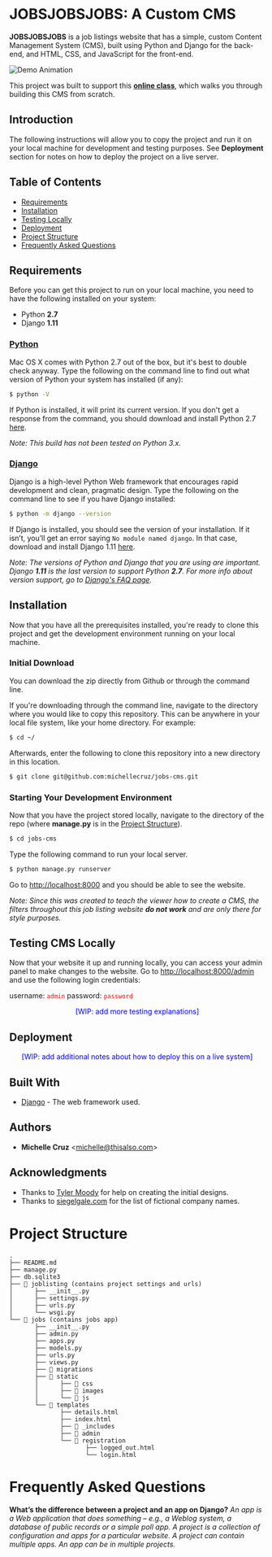 # JOBSJOBSJOBS: A Custom CMS

**JOBSJOBSJOBS** is a job listings website that has a simple, custom Content Management System (CMS), built using Python and Django for the back-end, and HTML, CSS, and JavaScript for the front-end.

![Demo Animation](../assets/cms.gif?raw=true)

This project was built to support this **[online class]()**, which walks you through building this CMS from scratch.

## Introduction

The following instructions will allow you to copy the project and run it on your local machine for development and testing purposes. See **Deployment** section for notes on how to deploy the project on a live server.

## Table of Contents
* [Requirements](#requirements)
* [Installation](#installation)
* [Testing Locally](#testing-locally)
* [Deployment](#deployment)
* [Project Structure](#project-structure)
* [Frequently Asked Questions](#faqs)

## <a name="requirements"></a>Requirements

Before you can get this project to run on your local machine, you need to have the following installed on your system:

* Python **2.7**
* Django **1.11**

### **[Python]()**
Mac OS X comes with Python 2.7 out of the box, but it's best to double check anyway. Type the following on the command line to find out what version of Python your system has installed (if any):

```bash
$ python -V
```
If Python is installed, it will print its current version. If you don't get a response from the command, you should download and install Python 2.7 [here](https://www.python.org/downloads/).

_Note: This build has not been tested on Python 3.x._


### **[Django]()**
Django is a high-level Python Web framework that encourages rapid development and clean, pragmatic design. Type the following on the command line to see if you have Django installed:

```bash
$ python -m django --version
```
If Django is installed, you should see the version of your installation. If it isn’t, you’ll get an error saying `No module named django`. In that case, download and install Django 1.11 [here](https://www.djangoproject.com/download/1.11.13/tarball).

_Note: The versions of Python and Django that you are using are important. Django **1.11** is the last version to support Python **2.7**. For more info about version support, go to [Django's FAQ page](https://docs.djangoproject.com/en/1.11/faq/install/#faq-python-version-support)._

## <a name="installation"></a>Installation

Now that you have all the prerequisites installed, you're ready to clone this project and get the development environment running on your local machine.

### Initial Download

You can download the zip directly from Github or through the command line.

If you're downloading through the command line, navigate to the directory where you would like to copy this repository. This can be anywhere in your local file system, like your home directory. For example:

```bash
$ cd ~/
```

Afterwards, enter the following to clone this repository into a new directory in this location.

```bash
$ git clone git@github.com:michellecruz/jobs-cms.git
```

### Starting Your Development Environment

Now that you have the project stored locally, navigate to the directory of the repo (where **manage.py** is in the [Project Structure](#project-structure)).

```bash
$ cd jobs-cms
```

Type the following command to run your local server.

```bash
$ python manage.py runserver
```
Go to [http://localhost:8000](http://localhost:8000) and you should be able to see the website.

_Note: Since this was created to teach the viewer how to create a CMS, the filters throughout this job listing website **do not work** and are only there for style purposes._

## <a name="testing-locally"></a>Testing CMS Locally

Now that your website it up and running locally, you can access your admin panel to make changes to the website. Go to [http://localhost:8000/admin](http://localhost:8000/admin) and use the following login credentials:

username: <font color="red">```admin```</font>
password: <font color="red">```password```</font>

<font color="blue"><center>[WIP: add more testing explanations]</center></font>

## <a name="deployment"></a>Deployment

<font color="blue"><center>[WIP: add additional notes about how to deploy this on a live system]</center></font>

## Built With

* [Django]() - The web framework used.

## Authors

* **Michelle Cruz** <[michelle@thisalso.com](mailto:michelle@thisalso.com)>

## Acknowledgments

* Thanks to [Tyler Moody]() for help on creating the initial designs.
* Thanks to [siegelgale.com](http://www.siegelgale.com/brand-naming-8-great-fake-company-names) for the list of fictional company names.

# <a name="project-structure"></a>Project Structure
```
.
├── README.md
├── manage.py
├── db.sqlite3
├── 📁 joblisting (contains project settings and urls)
│      ├── __init__.py
│      ├── settings.py
│      ├── urls.py
│      └── wsgi.py
└── 📁 jobs (contains jobs app)
       ├── __init__.py
       ├── admin.py
       ├── apps.py
       ├── models.py
       ├── urls.py
       ├── views.py
       ├── 📁 migrations
       ├── 📁 static
       │      ├── 📁 css
       │      ├── 📁 images
       │      └── 📁 js
       └── 📁 templates
              ├── details.html
              ├── index.html
              ├── 📁 _includes
              ├── 📁 admin
              └── 📁 registration
                     ├── logged_out.html
                     └── login.html
```

# <a name="faqs"></a>Frequently Asked Questions

**What’s the difference between a project and an app on Django?**
*An app is a Web application that does something – e.g., a Weblog system, a database of public records or a simple poll app. A project is a collection of configuration and apps for a particular website. A project can contain multiple apps. An app can be in multiple projects.*
